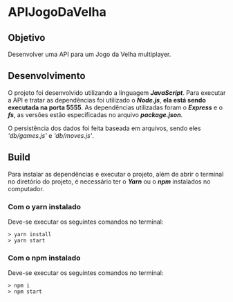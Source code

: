 # APIJogoDaVelha

## Objetivo

Desenvolver uma API para um Jogo da Velha multiplayer.

## Desenvolvimento

O projeto foi desenvolvido utilizando a linguagem **_JavaScript_**. Para executar a API e tratar as dependências foi utilizado o **_Node.js_**, **ela está sendo executada na porta 5555**. As dependências utilizadas foram o **_Express_** e o **_fs_**, as versões estão especificadas no arquivo **_package.json_**.

O persistência dos dados foi feita baseada em arquivos, sendo eles _'db/games.js'_ e _'db/moves.js'_. 

## Build

Para instalar as dependências e executar o projeto, além de abrir o terminal no diretório do projeto, é necessário ter o **_Yarn_** ou o **_npm_** instalados no computador.

### Com o yarn instalado

Deve-se executar os seguintes comandos no terminal:

```
> yarn install
> yarn start
```


### Com o npm instalado

Deve-se executar os seguintes comandos no terminal:

```
> npm i
> npm start
```

